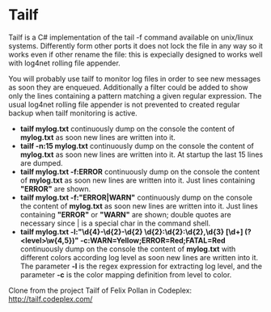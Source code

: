# Tailf

Tailf is a C# implementation of the tail -f command available on unix/linux systems. Differently form other ports it does not lock the file in any way so it works even if other rename the file: this is expecially designed to works well with log4net rolling file appender.

You will probably use tailf to monitor log files in order to see new messages as soon they are enqueued. Additionally a filter could be added to show only the lines containing a pattern matching a given regular expression. The usual log4net rolling file appender is not prevented to created regular backup when tailf monitoring is active.


* **tailf mylog.txt** continuously dump on the console the content of **mylog.txt** as soon new lines are written into it. 
* **tailf -n:15 mylog.txt** continuously dump on the console the content of  **mylog.txt** as soon new lines are written into it. At startup the last 15 lines are dumped. 
* **tailf mylog.txt -f:ERROR** continuously dump on the console the content of **mylog.txt** as soon new lines are written into it. Just lines containing  **"ERROR"** are shown. 
* **tailf mylog.txt -f:"ERROR|WARN"** continuously dump on the console the content of **mylog.txt** as soon new lines are written into it. Just lines containing  **"ERROR"** or **"WARN"** are shown; double quotes are necessary since | is a special char in the command shell.
* **tailf mylog.txt  -l:"\d{4}-\d{2}-\d{2} \d{2}:\d{2}:\d{2},\d{3} \[\d+\] (?&lt;level&gt;\w{4,5})" -c:WARN=Yellow;ERROR=Red;FATAL=Red** continuously dump on the console the content of **mylog.txt** with different colors according log level as soon new lines are written into it. The parameter **-l** is the regex expression for extracting log level, and the parameter **-c** is the color mapping definition from level to color.


Clone from the project Tailf of Felix Pollan in Codeplex:
http://tailf.codeplex.com/
